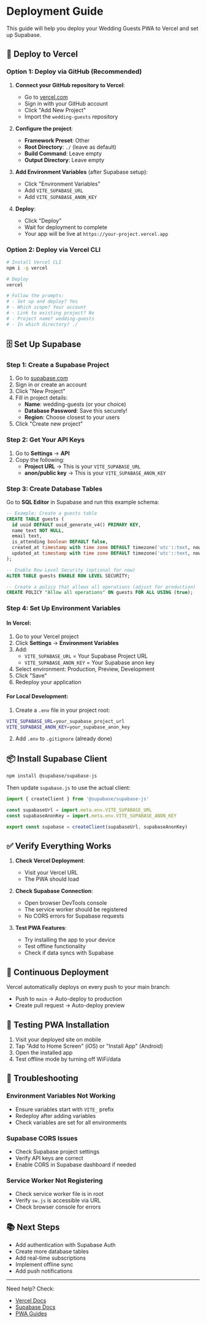 # Deployment Guide

This guide will help you deploy your Wedding Guests PWA to Vercel and set up Supabase.

## 🚀 Deploy to Vercel

### Option 1: Deploy via GitHub (Recommended)

1. **Connect your GitHub repository to Vercel**:
   - Go to [vercel.com](https://vercel.com)
   - Sign in with your GitHub account
   - Click "Add New Project"
   - Import the `wedding-guests` repository

2. **Configure the project**:
   - **Framework Preset**: Other
   - **Root Directory**: `./` (leave as default)
   - **Build Command**: Leave empty
   - **Output Directory**: Leave empty

3. **Add Environment Variables** (after Supabase setup):
   - Click "Environment Variables"
   - Add `VITE_SUPABASE_URL`
   - Add `VITE_SUPABASE_ANON_KEY`

4. **Deploy**:
   - Click "Deploy"
   - Wait for deployment to complete
   - Your app will be live at `https://your-project.vercel.app`

### Option 2: Deploy via Vercel CLI

```bash
# Install Vercel CLI
npm i -g vercel

# Deploy
vercel

# Follow the prompts:
# - Set up and deploy? Yes
# - Which scope? Your account
# - Link to existing project? No
# - Project name? wedding-guests
# - In which directory? ./
```

## 🗄️ Set Up Supabase

### Step 1: Create a Supabase Project

1. Go to [supabase.com](https://supabase.com)
2. Sign in or create an account
3. Click "New Project"
4. Fill in project details:
   - **Name**: wedding-guests (or your choice)
   - **Database Password**: Save this securely!
   - **Region**: Choose closest to your users
5. Click "Create new project"

### Step 2: Get Your API Keys

1. Go to **Settings** → **API**
2. Copy the following:
   - **Project URL** → This is your `VITE_SUPABASE_URL`
   - **anon/public key** → This is your `VITE_SUPABASE_ANON_KEY`

### Step 3: Create Database Tables

Go to **SQL Editor** in Supabase and run this example schema:

```sql
-- Example: Create a guests table
CREATE TABLE guests (
  id uuid DEFAULT uuid_generate_v4() PRIMARY KEY,
  name text NOT NULL,
  email text,
  is_attending boolean DEFAULT false,
  created_at timestamp with time zone DEFAULT timezone('utc'::text, now()) NOT NULL,
  updated_at timestamp with time zone DEFAULT timezone('utc'::text, now()) NOT NULL
);

-- Enable Row Level Security (optional for now)
ALTER TABLE guests ENABLE ROW LEVEL SECURITY;

-- Create a policy that allows all operations (adjust for production)
CREATE POLICY "Allow all operations" ON guests FOR ALL USING (true);
```

### Step 4: Set Up Environment Variables

#### In Vercel:

1. Go to your Vercel project
2. Click **Settings** → **Environment Variables**
3. Add:
   - `VITE_SUPABASE_URL` = Your Supabase Project URL
   - `VITE_SUPABASE_ANON_KEY` = Your Supabase anon key
4. Select environment: Production, Preview, Development
5. Click "Save"
6. Redeploy your application

#### For Local Development:

1. Create a `.env` file in your project root:
```bash
VITE_SUPABASE_URL=your_supabase_project_url
VITE_SUPABASE_ANON_KEY=your_supabase_anon_key
```

2. Add `.env` to `.gitignore` (already done)

## 📦 Install Supabase Client

```bash
npm install @supabase/supabase-js
```

Then update `supabase.js` to use the actual client:

```javascript
import { createClient } from '@supabase/supabase-js'

const supabaseUrl = import.meta.env.VITE_SUPABASE_URL
const supabaseAnonKey = import.meta.env.VITE_SUPABASE_ANON_KEY

export const supabase = createClient(supabaseUrl, supabaseAnonKey)
```

## ✅ Verify Everything Works

1. **Check Vercel Deployment**:
   - Visit your Vercel URL
   - The PWA should load

2. **Check Supabase Connection**:
   - Open browser DevTools console
   - The service worker should be registered
   - No CORS errors for Supabase requests

3. **Test PWA Features**:
   - Try installing the app to your device
   - Test offline functionality
   - Check if data syncs with Supabase

## 🔄 Continuous Deployment

Vercel automatically deploys on every push to your main branch:
- Push to `main` → Auto-deploy to production
- Create pull request → Auto-deploy preview

## 📱 Testing PWA Installation

1. Visit your deployed site on mobile
2. Tap "Add to Home Screen" (iOS) or "Install App" (Android)
3. Open the installed app
4. Test offline mode by turning off WiFi/data

## 🐛 Troubleshooting

### Environment Variables Not Working

- Ensure variables start with `VITE_` prefix
- Redeploy after adding variables
- Check variables are set for all environments

### Supabase CORS Issues

- Check Supabase project settings
- Verify API keys are correct
- Enable CORS in Supabase dashboard if needed

### Service Worker Not Registering

- Check service worker file is in root
- Verify `sw.js` is accessible via URL
- Check browser console for errors

## 📚 Next Steps

- Add authentication with Supabase Auth
- Create more database tables
- Add real-time subscriptions
- Implement offline sync
- Add push notifications

---

Need help? Check:
- [Vercel Docs](https://vercel.com/docs)
- [Supabase Docs](https://supabase.com/docs)
- [PWA Guides](https://web.dev/progressive-web-apps/)
